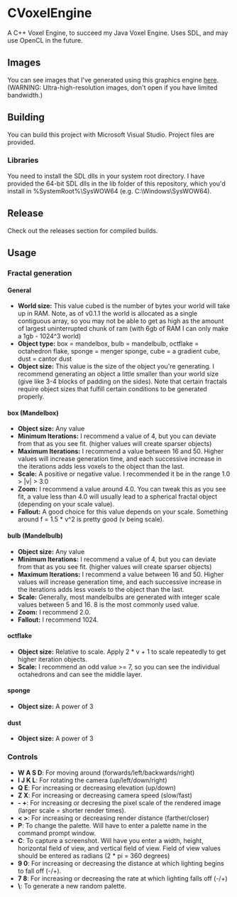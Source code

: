 # CVoxelEngine
A C++ Voxel Engine, to succeed my Java Voxel Engine.  Uses SDL, and may use OpenCL in the future.

## Images
You can see images that I've generated using this graphics engine [here](http://imgur.com/a/0aU6M/all).  (WARNING: Ultra-high-resolution images, don't open if you have limited bandwidth.)

## Building
You can build this project with Microsoft Visual Studio.  Project files are provided.

### Libraries
You need to install the SDL dlls in your system root directory.  I have provided the 64-bit SDL dlls in the lib folder of this repository, which you'd install in %SystemRoot%\SysWOW64 (e.g. C:\Windows\SysWOW64).

## Release
Check out the releases section for compiled builds.

## Usage
### Fractal generation
#### General
* **World size:** This value cubed is the number of bytes your world will take up in RAM.  Note, as of v0.1.1 the world is allocated as a single contiguous array, so you may not be able to get as high as the amount of largest uninterrupted chunk of ram (with 6gb of RAM I can only make a 1gb - 1024^3 world)
* **Object type:** box = mandelbox, bulb = mandelbulb, octflake = octahedron flake, sponge = menger sponge, cube = a gradient cube, dust = cantor dust
* **Object size:** This value is the size of the object you're generating.  I recommend generating an object a little smaller than your world size (give like 3-4 blocks of padding on the sides).  Note that certain fractals require object sizes that fulfill certain conditions to be generated properly.

#### box (Mandelbox)
* **Object size:** Any value
* **Minimum Iterations:** I recommend a value of 4, but you can deviate from that as you see fit.  (higher values will create sparser objects)
* **Maximum Iterations:** I recommend a value between 16 and 50.  Higher values will increase generation time, and each successive increase in the iterations adds less voxels to the object than the last.
* **Scale:** A positive or negative value.  I recommended it be in the range 1.0 > |v| > 3.0
* **Zoom:** I recommend a value around 4.0.  You can tweak this as you see fit, a value less than 4.0 will usually lead to a spherical fractal object (depending on your scale value).
* **Fallout:** A good choice for this value depends on your scale.  Something around f =  1.5 * v^2   is pretty good (v being scale).

#### bulb (Mandelbulb)
* **Object size:** Any value
* **Minimum Iterations:** I recommend a value of 4, but you can deviate from that as you see fit.  (higher values will create sparser objects)
* **Maximum Iterations:** I recommend a value between 16 and 50.  Higher values will increase generation time, and each successive increase in the iterations adds less voxels to the object than the last.
* **Scale:** Generally, most mandelbulbs are generated with integer scale values between 5 and 16.  8 is the most commonly used value.
* **Zoom:** I recommend 2.0.
* **Fallout:** I recommend 1024.

#### octflake
* **Object size:** Relative to scale.  Apply 2 * v +  1 to scale repeatedly to get higher iteration objects.
* **Scale:** I recommend an odd value >= 7, so you can see the individual octahedrons and can see the middle layer.

#### sponge
* **Object size:** A power of 3

#### dust
* **Object size:** A power of 3

### Controls
* **W A S D**: For moving around (forwards/left/backwards/right)
* **I J K L**: For rotating the camera (up/left/down/right)
* **Q E**: For increasing or decreasing elevation (up/down)
* **Z X**: For increasing or decreasing camera speed (slow/fast)
* **- +**: For increasing or decresing the pixel scale of the rendered image (larger scale = shorter render times).
* **< >**: For increasing or decreasing render distance (farther/closer)
* **P**: To change the palette.  Will have to enter a palette name in the command prompt window.
* **C**: To capture a screenshot.  Will have you enter a width, height, horizontal field of view, and vertical field of view.  Field of view values should be entered as radians (2 * pi = 360 degrees)
* **9 0**: For increasing or decreasing the distance at which lighting begins to fall off (-/+).
* **7 8**: For increasing or decreasing the rate at which lighting falls off (-/+)
* **\\**: To generate a new random palette.
